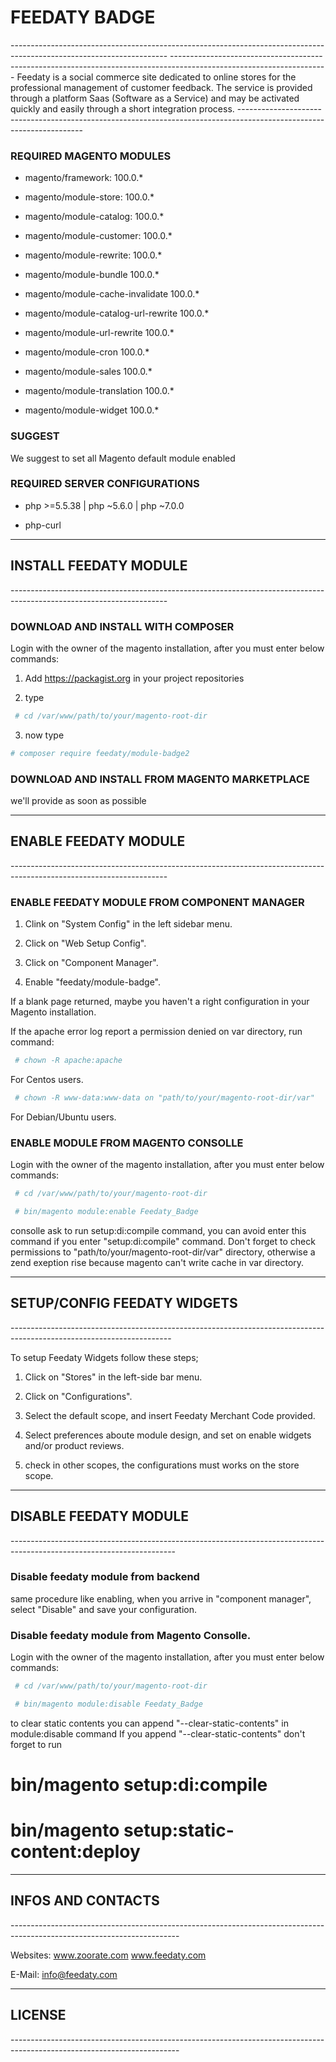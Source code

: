 <h1 stylesheet="color:red">FEEDATY BADGE</h1>
---------------------------------------------------------------------------------------------------------------------
---------------------------------------------------------------------------------------------------------------------
Feedaty is a social commerce site dedicated to online stores for the professional management of customer feedback. 
The service is provided through a platform Saas (Software as a Service) and may be activated quickly and easily through a short integration process.
---------------------------------------------------------------------------------------------------------------------


<h3>REQUIRED MAGENTO MODULES</h3>

- magento/framework: 					100.0.* 

- magento/module-store: 				100.0.* 

- magento/module-catalog: 				100.0.* 

- magento/module-customer: 				100.0.* 

- magento/module-rewrite: 				100.0.* 

- magento/module-bundle					100.0.* 

- magento/module-cache-invalidate		100.0.* 

- magento/module-catalog-url-rewrite	100.0.* 

- magento/module-url-rewrite 			100.0.* 

- magento/module-cron					100.0.* 

- magento/module-sales					100.0.* 

- magento/module-translation			100.0.* 

- magento/module-widget					100.0.* 

<h3>SUGGEST</h3>

We suggest to set all Magento default module enabled

<h3>REQUIRED SERVER CONFIGURATIONS</h3>

- php >=5.5.38 | php ~5.6.0 | php ~7.0.0

- php-curl 


---------------------------------------------------------------------------------------------------------------------
<h2>INSTALL FEEDATY MODULE</h2>
---------------------------------------------------------------------------------------------------------------------

<h3>DOWNLOAD AND INSTALL WITH COMPOSER</h3>

Login with the owner of the magento installation, after you must enter below commands:

1. Add https://packagist.org in your project repositories

2. type 
```bash
 # cd /var/www/path/to/your/magento-root-dir
```

3. now type
 ```bash
 # composer require feedaty/module-badge2
```

<h3>DOWNLOAD AND INSTALL FROM MAGENTO MARKETPLACE</h3>	

we'll provide as soon as possible


---------------------------------------------------------------------------------------------------------------------
<h2>ENABLE FEEDATY MODULE</h2>
---------------------------------------------------------------------------------------------------------------------

<h3>ENABLE FEEDATY MODULE FROM COMPONENT MANAGER</h3>


1. Clink on "System Config" in the left sidebar menu.

2. Click on "Web Setup Config".

3. Click on "Component Manager".

4. Enable "feedaty/module-badge".

If a blank page returned, maybe you haven't a right configuration in your
Magento installation.

If the apache error log report a permission denied on var 
directory, run command:

```bash
 # chown -R apache:apache 
 ```
For Centos users.


```bash
 # chown -R www-data:www-data on "path/to/your/magento-root-dir/var"
```
For Debian/Ubuntu users.


<h3>ENABLE MODULE FROM MAGENTO CONSOLLE</h3>


Login with the owner of the magento installation, after you must enter below commands:

```bash
 # cd /var/www/path/to/your/magento-root-dir

 # bin/magento module:enable Feedaty_Badge
```
 consolle ask to run setup:di:compile command, you can avoid enter this command
 if you enter "setup:di:compile" command.
 Don't forget to check permissions to 
 "path/to/your/magento-root-dir/var" directory, otherwise a zend exeption rise
 because magento can't write cache in var directory.

----------------------------------------------------------------------------------------------------------------------
<h2>SETUP/CONFIG FEEDATY WIDGETS</h2>
----------------------------------------------------------------------------------------------------------------------

To setup Feedaty Widgets follow these steps;

1. Click on "Stores" in the left-side bar menu.

2. Click on "Configurations".

3. Select the default scope, and insert Feedaty Merchant Code provided.

4. Select preferences aboute module design, and set on enable widgets and/or product reviews.

5. check in other scopes, the configurations must works on the store scope.

-----------------------------------------------------------------------------------------------------------------------
<h2>DISABLE FEEDATY MODULE</h2>
-----------------------------------------------------------------------------------------------------------------------

<h3>Disable feedaty module from backend</h3>

same procedure like enabling, when you arrive in "component manager", select "Disable" and save your configuration.

<h3>Disable feedaty module from Magento Consolle.</h3>

Login with the owner of the magento installation, after you must enter below commands:

```bash
 # cd /var/www/path/to/your/magento-root-dir

 # bin/magento module:disable Feedaty_Badge
```
to clear static contents you can append "--clear-static-contents" in module:disable command
If you append "--clear-static-contents" don't forget to run

 # bin/magento setup:di:compile
 # bin/magento setup:static-content:deploy

------------------------------------------------------------------------------------------------------------------------
<h2>INFOS AND CONTACTS </h2>
------------------------------------------------------------------------------------------------------------------------

Websites:
www.zoorate.com
www.feedaty.com

E-Mail:
info@feedaty.com

------------------------------------------------------------------------------------------------------------------------
<h2>LICENSE</h2>
------------------------------------------------------------------------------------------------------------------------


